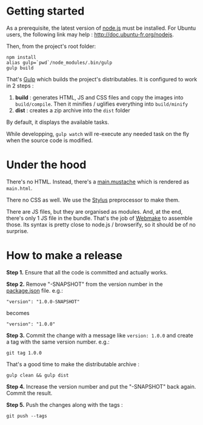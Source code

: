 # Getting started

As a prerequisite, the latest version of [node.js](http://nodejs.org) must be installed. For Ubuntu users, the following link may help : http://doc.ubuntu-fr.org/nodejs.


Then, from the project's root folder:
```
npm install
alias gulp=`pwd`/node_modules/.bin/gulp
gulp build
```

That's [Gulp](http://gulpjs.com/) which builds the project's distributables. It is configured to work in 2 steps :

1. **build** : generates HTML, JS and CSS files and copy the images into ```build/compile```. Then it minifies / uglifies everything into ```build/minify```
2. **dist** : creates a zip archive into the ```dist``` folder

By default, it displays the available tasks.

While developping, ```gulp watch``` will re-execute any needed task on the fly when the source code is modified.


# Under the hood

There's no HTML. Instead, there's a [main.mustache](src/main.mustache) which is rendered as ```main.html```.

There no CSS as well. We use the [Stylus](http://learnboost.github.io/stylus/) preprocessor to make them.

There are JS files, but they are organised as modules. And, at the end, there's only 1 JS file in the bundle. That's the job of [Webmake](https://github.com/medikoo/modules-webmake) to assemble those. Its syntax is pretty close to node.js / browserify, so it should be of no surprise.


# How to make a release

**Step 1.** Ensure that all the code is committed and actually works.

**Step 2.** Remove "-SNAPSHOT" from the version number in the [package.json](package.json) file. e.g.:

    "version": "1.0.0-SNAPSHOT"

becomes

    "version": "1.0.0"

**Step 3.** Commit the change with a message like ```version: 1.0.0``` and create a tag with the same version number. e.g.:

    git tag 1.0.0

That's a good time to make the distributable archive :

    gulp clean && gulp dist

**Step 4.** Increase the version number and put the "-SNAPSHOT" back again. Commit the result.

**Step 5.** Push the changes along with the tags :

    git push --tags

